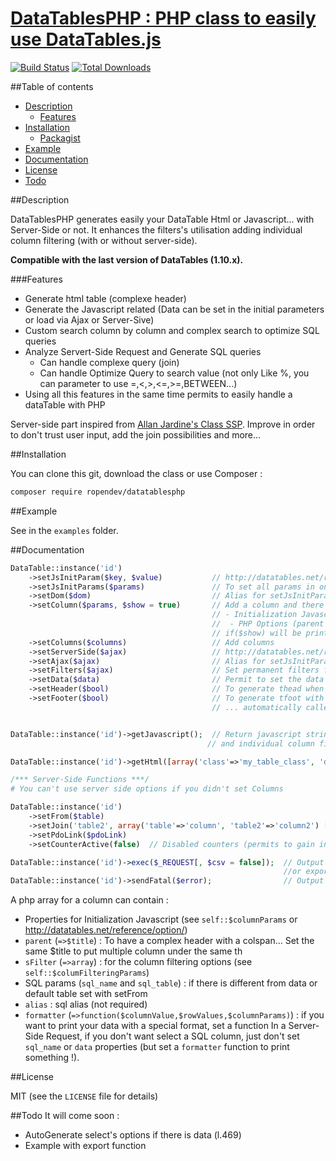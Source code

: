 [DataTablesPHP : PHP class to easily use DataTables.js](http://www.robin-d.fr/DataTablesPHP/)
================================================

[![Build Status](https://travis-ci.org/RobinDev/DataTablesPHP.svg?branch=master)](https://travis-ci.org/RobinDev/DataTablesPHP)
[![Total Downloads](https://img.shields.io/packagist/dt/ropendev/datatablesphp.svg?style=flat-square)](https://packagist.org/packages/ropendev/datatablesphp)

##Table of contents
* [Description](#description)
    * [Features](#features)
* [Installation](#installation)
    * [Packagist](https://packagist.org/packages/ropendev/datatablesphp)
* [Example](#example)
* [Documentation](#documentation)
* [License](#license)
* [Todo](#todo)

##Description

DataTablesPHP generates easily your DataTable Html or Javascript... with Server-Side or not. It enhances the filters's utilisation adding individual column filtering (with or without server-side).

**Compatible with the last version of DataTables (1.10.x).**

###Features
* Generate html table (complexe header)
* Generate the Javascript related (Data can be set in the initial parameters or load via Ajax or Server-Sive)
* Custom search column by column and complex search to optimize SQL queries
* Analyze Servert-Side Request and Generate SQL queries
    * Can handle complexe query (join)
    * Can handle Optimize Query to search value (not only Like %, you can parameter to use =,<,>,<=,>=,BETWEEN...)
* Using all this features in the same time permits to easily handle a dataTable with PHP

Server-side part inspired from [Allan Jardine's Class SSP](https://github.com/DataTables/DataTables/blob/master/examples/server_side/scripts/ssp.class.php). Improve in order to don't trust user input, add the join possibilities and more...

##Installation

You can clone this git, download the class or use Composer :
```bash
composer require ropendev/datatablesphp
```

##Example

See in the `examples` folder.

##Documentation
```php
DataTable::instance('id')
    ->setJsInitParam($key, $value)           // http://datatables.net/reference/option/
    ->setJsInitParams($params)               // To set all params in one time
    ->setDom($dom)                           // Alias for setJsInitParameter('dom', $dom)
    ->setColumn($params, $show = true)       // Add a column and there options to the table:
                                             // - Initialization Javascript Options (see the doc : DataTables.net > Refererences > Column)
                                             //  - PHP Options (parent for complexe header, sFilter, sql_table, sqlFilter... see l.169)
                                             // if($show) will be printed in the table else will only be load via ajax
    ->setColumns($columns)                   // Add columns
    ->setServerSide($ajax)                   // http://datatables.net/reference/option/ajax
    ->setAjax($ajax)                         // Alias for setJsInitParameter('ajax', $ajax)
    ->setFilters($ajax)                      // Set permanent filters for sql queries (where)
    ->setData($data)                         // Permit to set the data in the DataTables Javascript Initialization.
    ->setHeader($bool)                       // To generate thead when you will call getHtml
    ->setFooter($bool)                       // To generate tfoot with th empty when you will call getHtml.
                                             // ... automatically called if you have set individual column filters


DataTable::instance('id')->getJavascript();  // Return javascript string. It is not embeding JS Files from DataTables.js... only it activation
                                            // and individual column filtering stuff

DataTable::instance('id')->getHtml([array('class'=>'my_table_class', 'data-nuclear'=>'bomb')]);        // Return html table in a string

/*** Server-Side Functions ***/
# You can't use server side options if you didn't set Columns

DataTable::instance('id')
    ->setFrom($table)                                                                                                 // Name of the table to query
    ->setJoin('table2', array('table'=>'column', 'table2'=>'column2') [, $join = 'LEFT JOIN', $duplicate = false])    // Table to join
    ->setPdoLink($pdoLink)                                                                                            // Add PHP PDO class link
    ->setCounterActive(false)  // Disabled counters (permits to gain in performanche, think to change your infoFiltered)

DataTable::instance('id')->exec($_REQUEST[, $csv = false]);  // Output the json results
                                                             //or export to csv format (use setInitFilter before if you use Individual column Filters)
DataTable::instance('id')->sendFatal($error);                // Output an error
```

A php array for a column can contain :
* Properties for Initialization Javascript (see `self::$columnParams` or http://datatables.net/reference/option/)
* `parent` (`=>$title`) : To have a complex header with a colspan... Set the same $title to put multiple column under the same th
* `sFilter` (`=>array`) : for the column filtering options (see `self::$columFilteringParams`)
* SQL params (`sql_name` and `sql_table`) : if there is different from data or default table set with setFrom
* `alias` : sql alias (not required)
* `formatter` (`=>function($columnValue,$rowValues,$columnParams)`) : if you want to print your data with a special format, set a function
In a Server-Side Request, if you don't want select a SQL column, just don't set `sql_name` or `data` properties (but set a `formatter` function to print something !).

##License

MIT (see the `LICENSE` file for details)

##Todo
It will come soon :
* AutoGenerate select's options if there is data (l.469)
* Example with export function

